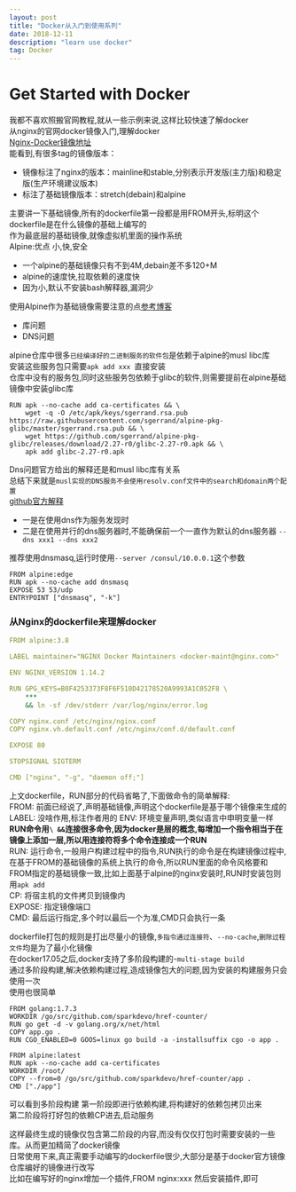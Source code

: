 ```yaml
---
layout: post
title: "Docker从入门到使用系列"
date: 2018-12-11  
description: "learn use docker"
tag: Docker  
---  
```


# Get Started with Docker

我都不喜欢照搬官网教程,就从一些示例来说,这样比较快速了解docker  
从nginx的官网docker镜像入门,理解docker  
[Nginx-Docker镜像地址](https://hub.docker.com/_/nginx/)  
能看到,有很多tag的镜像版本：  

- 镜像标注了nginx的版本：mainline和stable,分别表示开发版(主力版)和稳定版(生产环境建议版本)
- 标注了基础镜像版本：stretch(debain)和alpine

主要讲一下基础镜像,所有的dockerfile第一段都是用FROM开头,标明这个dockerfile是在什么镜像的基础上编写的  
作为最底层的基础镜像,就像虚拟机里面的操作系统  
Alpine:优点 小,快,安全  

- 一个alpine的基础镜像只有不到4M,debain差不多120+M
- alpine的速度快,拉取依赖的速度快
- 因为小,默认不安装bash解释器,漏洞少

使用Alpine作为基础镜像需要注意的点[参考博客](http://blog.51cto.com/laodou/2156254)  

- 库问题  
- DNS问题  

alpine仓库中很多`已经编译好的二进制服务的软件包`是依赖于alpine的musl libc库  
安装这些服务包只需要`apk add xxx `直接安装  
仓库中没有的服务包,同时这些服务包依赖于glibc的软件,则需要提前在alpine基础镜像中安装glibc库  

```shell
RUN apk --no-cache add ca-certificates && \
    wget -q -O /etc/apk/keys/sgerrand.rsa.pub https://raw.githubusercontent.com/sgerrand/alpine-pkg-glibc/master/sgerrand.rsa.pub && \
    wget https://github.com/sgerrand/alpine-pkg-glibc/releases/download/2.27-r0/glibc-2.27-r0.apk && \
    apk add glibc-2.27-r0.apk
```  

Dns问题官方给出的解释还是和musl libc库有关系  
总结下来就是`musl实现的DNS服务不会使用resolv.conf文件中的search和domain两个配置`  
[github官方解释](https://github.com/gliderlabs/docker-alpine/blob/master/docs/caveats.md#dns)  

- 一是在使用dns作为服务发现时  
- 二是在使用并行的dns服务器时,不能确保前一个一直作为默认的dns服务器 `--dns xxx1 --dns xxx2`  

推荐使用dnsmasq,运行时使用`--server /consul/10.0.0.1`这个参数  

```shell
FROM alpine:edge
RUN apk --no-cache add dnsmasq
EXPOSE 53 53/udp
ENTRYPOINT ["dnsmasq", "-k"]
```

### 从Nginx的dockerfile来理解docker

```yml
FROM alpine:3.8

LABEL maintainer="NGINX Docker Maintainers <docker-maint@nginx.com>"

ENV NGINX_VERSION 1.14.2

RUN GPG_KEYS=B0F4253373F8F6F510D42178520A9993A1C052F8 \
	***
	&& ln -sf /dev/stderr /var/log/nginx/error.log

COPY nginx.conf /etc/nginx/nginx.conf
COPY nginx.vh.default.conf /etc/nginx/conf.d/default.conf

EXPOSE 80

STOPSIGNAL SIGTERM

CMD ["nginx", "-g", "daemon off;"]

```

上文dockerfile，RUN部分的代码省略了,下面做命令的简单解释:  
FROM: 前面已经说了,声明基础镜像,声明这个dockerfile是基于哪个镜像来生成的
LABEL: 没啥作用,标注作者用的
ENV: 环境变量声明,类似语言中申明变量一样
**RUN命令用`\ &&`连接很多命令,因为docker是层的概念,每增加一个指令相当于在镜像上添加一层,所以用连接符将多个命令连接成一个RUN**  
RUN: 运行命令,一般用户构建过程中的指令,RUN执行的命令是在构建镜像过程中,在基于FROM的基础镜像的系统上执行的命令,所以RUN里面的命令风格要和FROM指定的基础镜像一致,比如上面基于alpine的nginx安装时,RUN时安装包则用`apk add`  
CP: 将宿主机的文件拷贝到镜像内  
EXPOSE: 指定镜像端口  
CMD: 最后运行指定,多个时以最后一个为准,CMD只会执行一条  

dockerfile打包的规则是打出尽量小的镜像,`多指令通过连接符`、`--no-cache`,`删除过程文件`均是为了最小化镜像  
在docker17.05之后,docker支持了多阶段构建的-`multi-stage build`  
通过多阶段构建,解决依赖构建过程,造成镜像包大的问题,因为安装的构建服务只会使用一次  
使用也很简单  

```
FROM golang:1.7.3
WORKDIR /go/src/github.com/sparkdevo/href-counter/
RUN go get -d -v golang.org/x/net/html
COPY app.go .
RUN CGO_ENABLED=0 GOOS=linux go build -a -installsuffix cgo -o app .
 
FROM alpine:latest
RUN apk --no-cache add ca-certificates
WORKDIR /root/
COPY --from=0 /go/src/github.com/sparkdevo/href-counter/app .
CMD ["./app"]
```

可以看到多阶段构建
第一阶段即进行依赖构建,将构建好的依赖包拷贝出来  
第二阶段将打好包的依赖CP进去,启动服务

这样最终生成的镜像仅包含第二阶段的内容,而没有仅仅打包时需要安装的一些库。从而更加精简了docker镜像  
日常使用下来,真正需要手动编写的dockerfile很少,大部分是基于docker官方镜像仓库编好的镜像进行改写  
比如在编写好的nginx增加一个插件,FROM nginx:xxx 然后安装插件,即可  
